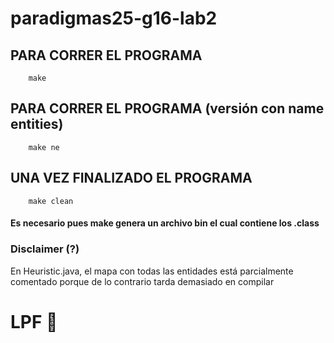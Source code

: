 # paradigmas25-g16-lab2

## PARA CORRER EL PROGRAMA
```Shell
    make
```
## PARA CORRER EL PROGRAMA (versión con name entities)
```Shell
    make ne
```
## UNA VEZ FINALIZADO EL PROGRAMA 
```Shell
    make clean
```
#### Es necesario pues make genera un archivo bin el cual contiene los .class

### Disclaimer (?)
En Heuristic.java, el mapa con todas las entidades está parcialmente comentado porque de lo contrario tarda demasiado en compilar

# LPF 🤑